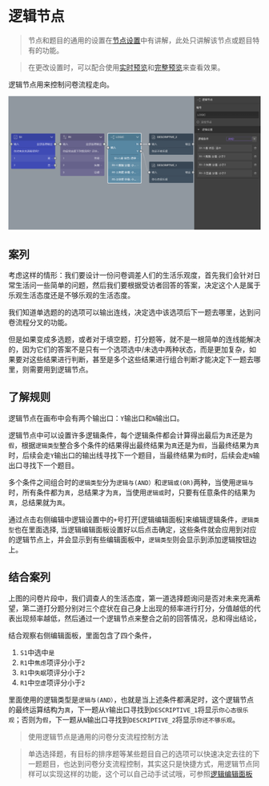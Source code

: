 # 逻辑节点

> 节点和题目的通用的设置在[节点设置](../node-setting/concept.md)中有讲解，此处只讲解该节点或题目特有的功能。

> 在更改设置时，可以配合使用[实时预览](../preview/realtime.md)和[完整预览](../preview/full.md)来查看效果。

逻辑节点用来控制问卷流程走向。

<img src='./images/logic.png' width='1000'>

## 案列
考虑这样的情形：我们要设计一份问卷调差人们的生活乐观度，首先我们会针对日常生活问一些简单的问题，然后我们要根据受访者回答的答案，决定这个人是属于乐观生活态度还是不够乐观的生活态度。

我们知道单选题的的选项可以输出连线，决定选中该选项后下一题去哪里，达到问卷流程分叉的功能。

但是如果变成多选题，或者对于填空题，打分题等，就不是一根简单的连线能解决的，因为它们的答案不是只有一个选项选中/未选中两种状态，而是更加复杂，如果要对这些结果进行判断，甚至是多个这些结果进行组合判断才能决定下一题去哪里，则需要用到逻辑节点。

## 了解规则
逻辑节点在画布中会有两个输出口：`Y`输出口和`N`输出口。

逻辑节点中可以设置许多逻辑条件，每个逻辑条件都会计算得出最后为`真`还是为`假`，根据`逻辑类型`整合多个条件的结果得出最终结果为`真`还是为`假`，当最终结果为`真`时，后续会走`Y`输出口的输出线寻找下一个题目，当最终结果为`假`时，后续会走`N`输出口寻找下一个题目。

多个条件之间组合时的`逻辑类型`分为`逻辑与(AND）`和`逻辑或(OR)`两种，当使用`逻辑与`时，所有条件都为`真`，总结果才为`真`，当使用`逻辑或`时，只要有任意条件的结果为`真`，总结果就为`真`。

通过点击右侧编辑中逻辑设置中的`+`号打开[逻辑编辑面板]来编辑逻辑条件，`逻辑类型`也在里面选择,
当逻辑编辑面板设置好以后点击确定，这些条件就会应用到对应的逻辑节点上，并会显示到有些编辑面板中，`逻辑类型`则会显示到添加逻辑按钮边上。


## 结合案列
上图的问卷片段中，我们调查人的生活态度，第一道选择题询问是否对未来充满希望，第二道打分题分别对三个症状在自己身上出现的频率进行打分，分值越低的代表出现频率越低，然后通过一个逻辑节点来整合之前的回答情况，总和得出结论，

结合观察右侧编辑面板，里面包含了四个条件，
1. `S1`中选中`是`
2. `R1`中`焦虑`项评分小于`2`
3. `R1`中`失眠`项评分小于`2`
4. `R1`中`空虚`项评分小于`2`

里面使用的逻辑类型是`逻辑与(AND）`，也就是当上述条件都满足时，这个逻辑节点的最终运算结构为`真`，下一题从`Y`输出口寻找到`DESCRIPTIVE_1`将显示`你心态很乐观`；否则为`假`，下一题从`N`输出口寻找到`DESCRIPTIVE_2`将显示`你还不够乐观`。

> 使用逻辑节点是通用的问卷分支流程控制方法

> 单选选择题，有目标的排序题等某些题目自己的选项可以快速决定去往的下一题题目，也达到问卷分支流程控制，其实这只是快捷方式，用逻辑节点同样可以实现这样的功能，这个可以自己动手试试哦，可参照[逻辑编辑面板](../logic/logic-editor.md)